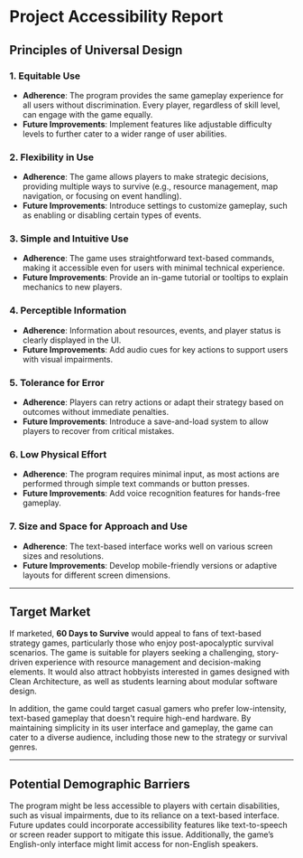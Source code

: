 # **Project Accessibility Report**

## **Principles of Universal Design**

### 1. **Equitable Use**
- **Adherence**: The program provides the same gameplay experience for all users without discrimination. Every player, regardless of skill level, can engage with the game equally.
- **Future Improvements**: Implement features like adjustable difficulty levels to further cater to a wider range of user abilities.

### 2. **Flexibility in Use**
- **Adherence**: The game allows players to make strategic decisions, providing multiple ways to survive (e.g., resource management, map navigation, or focusing on event handling).
- **Future Improvements**: Introduce settings to customize gameplay, such as enabling or disabling certain types of events.

### 3. **Simple and Intuitive Use**
- **Adherence**: The game uses straightforward text-based commands, making it accessible even for users with minimal technical experience.
- **Future Improvements**: Provide an in-game tutorial or tooltips to explain mechanics to new players.

### 4. **Perceptible Information**
- **Adherence**: Information about resources, events, and player status is clearly displayed in the UI.
- **Future Improvements**: Add audio cues for key actions to support users with visual impairments.

### 5. **Tolerance for Error**
- **Adherence**: Players can retry actions or adapt their strategy based on outcomes without immediate penalties.
- **Future Improvements**: Introduce a save-and-load system to allow players to recover from critical mistakes.

### 6. **Low Physical Effort**
- **Adherence**: The program requires minimal input, as most actions are performed through simple text commands or button presses.
- **Future Improvements**: Add voice recognition features for hands-free gameplay.

### 7. **Size and Space for Approach and Use**
- **Adherence**: The text-based interface works well on various screen sizes and resolutions.
- **Future Improvements**: Develop mobile-friendly versions or adaptive layouts for different screen dimensions.

---

## **Target Market**
If marketed, **60 Days to Survive** would appeal to fans of text-based strategy games, particularly those who enjoy post-apocalyptic survival scenarios. The game is suitable for players seeking a challenging, story-driven experience with resource management and decision-making elements. It would also attract hobbyists interested in games designed with Clean Architecture, as well as students learning about modular software design.

In addition, the game could target casual gamers who prefer low-intensity, text-based gameplay that doesn't require high-end hardware. By maintaining simplicity in its user interface and gameplay, the game can cater to a diverse audience, including those new to the strategy or survival genres.

---

## **Potential Demographic Barriers**
The program might be less accessible to players with certain disabilities, such as visual impairments, due to its reliance on a text-based interface. Future updates could incorporate accessibility features like text-to-speech or screen reader support to mitigate this issue. Additionally, the game’s English-only interface might limit access for non-English speakers.
